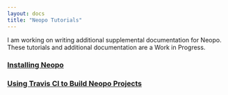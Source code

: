 ```yaml
---
layout: docs
title: "Neopo Tutorials"
---
```


I am working on writing additional supplemental documentation for Neopo. These tutorials and additional documentation are a Work in Progress.

### [Installing Neopo](install.html)

### [Using Travis CI to Build Neopo Projects](travisci.html)